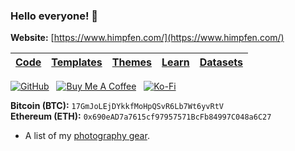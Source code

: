 ### Hello everyone! 👋

**Website:** [https://www.himpfen.com/](https://www.himpfen.com/)

| [Code](https://github.com/brandonhimpfen?tab=repositories) | [Templates](https://github.com/brandontemplates) | [Themes](https://github.com/brandonthemes) | [Learn](https://github.com/brandonlearn/learn) | [Datasets](https://github.com/brandondatasets) |
-------|-----------|--------|--------|--------

[![GitHub](https://srv-cdn.himpfen.io/badges/github/github-flat.svg)](https://github.com/sponsors/brandonhimpfen/) &nbsp; [![Buy Me A Coffee](https://srv-cdn.himpfen.io/badges/buymeacoffee/buymeacoffee-flat.svg)](https://www.buymeacoffee.com/brandonhimpfen) &nbsp; [![Ko-Fi](https://srv-cdn.himpfen.io/badges/kofi/kofi-flat.svg)](https://ko-fi.com/brandonhimpfen)

**Bitcoin (BTC):** `17GmJoLEjDYkkfMoHpQSvR6Lb7Wt6yvRtV` <br />
**Ethereum (ETH):** `0x690eAD7a7615cf97957571BcFb84997C048a6C27`

* A list of my [photography gear](https://bhpv.tiny.us/gear).
